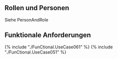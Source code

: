 
## Rollen und Personen
Siehe PersonAndRole


## Funktionale Anforderungen
{% include "./FunCtional.UseCase061" %}
{% include "./FunCtional.UseCase051" %}

